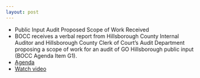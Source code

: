 ```yaml
---
layout: post
---
```


* Public Input Audit Proposed Scope of Work Received 
* BOCC receives a verbal report from Hillsborough County Internal Auditor and Hillsborough County Clerk of Court’s Audit Department proposing a scope of work for an audit of GO Hillsborough public input (BOCC Agenda Item G1).
* [Agenda](http://agenda.hillsboroughcounty.org/cache/00003/567/03-04%20FINAL%20Agenda.pdf )
* [Watch video](http://65.49.32.144/Hillsborough/82d63fc5-dae3-496a-9d05-555fdcdd04b0/BOCC_Regular_Meeting_3_4_2015_AM/presentation_file/mgpresenter.html?Stream=low )
